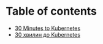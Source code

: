 # Table of contents

* [30 Minutes to Kubernetes](README.md)
* [30 хвилин до Kubernetes](uk/README.md)
